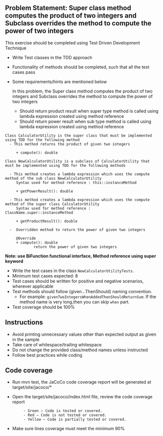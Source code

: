 ## Problem Statement: Super class method computes the product of two integers and Subclass overrides the method to compute the power of two integers 

This exercise should be completed using Test Driven Development Technique

  - Write Test classes in the TDD approach 
  - Functionality of methods should be completed, such that all the test cases pass 
  - Some requirements/hints are mentioned below


    In this problem, the Super class method computes the product of two integers and Subclass overrides the method to compute the power of two integers

      - Should return product result when super type method is called using lambda expression created using method reference
      - Should return power result when sub type method is called using lambda expression created using method reference
   ```
   Class CalculatorUtility is the super class that must be implemented using TDD for the following method
     - This method returns the product of given two integers  

        + compute(): double
  
   Class NewCalculatorUtility is a subclass of CalculatorUtility that must be implemented using TDD for the following methods

     - This method creates a lambda expression which uses the compute method of the sub class NewCalculatorUtility 
        Syntax used for method reference : this::instanceMethod

        + getPowerResult(): double

     - This method creates a lambda expression which uses the compute method of the super class CalculatorUtility
        Syntax used for method reference : ClassName.super::instanceMethod  
  
        + getProductResult(): double  

     -  Overridden method to return the power of given two integers

        @Override
        + compute(): double
                return the power of given two integers

```
**Note: use BiFunction functional interface, Method reference using super keyword**  

- Write the test cases in the class `NewCalculatorUtilityTests`.    
- Minimum test cases expected: 8
- Test cases should be written for positive and negative scenarios, wherever applicable
- Test methods should follow (given...ThenShould) naming convention.
    - For example: `givenTwoIntegersWhenAddedThenShouldReturnSum`. If the method name is very long,then you can skip `when` part.
- Test coverage should be 100%
 
   
## Instructions
- Avoid printing unnecessary values other than expected output as given in the sample
- Take care of whitespace/trailing whitespace
- Do not change the provided class/method names unless instructed
- Follow best practices while coding  

## Code coverage 

 - Run mvn test, the JaCoCo code coverage report will be generated at target/site/jacoco/*
 - Open the target/site/jacoco/index.html file, review the code coverage report 
 
            - Green – Code is tested or covered.
            - Red – Code is not tested or covered.
            - Yellow – Code is partially tested or covered.
 - Make sure lines coverage must meet the minimum 90%

